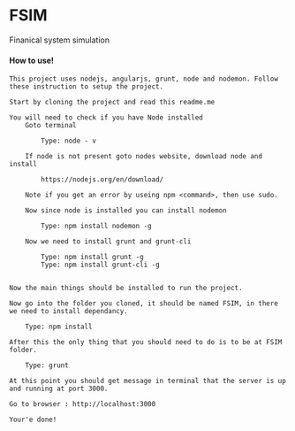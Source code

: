 # FSIM
Finanical system simulation

#### How to use!
	This project uses nodejs, angularjs, grunt, node and nodemon. Follow these instruction to setup the project. 

	Start by cloning the project and read this readme.me

	You will need to check if you have Node installed 
		Goto terminal
		
		 	Type: node - v
		
		If node is not present goto nodes website, download node and install

			https://nodejs.org/en/download/ 
		
		Note if you get an error by useing npm <command>, then use sudo.

		Now since node is installed you can install nodemon
			
			Type: npm install nodemon -g

		Now we need to install grunt and grunt-cli 
			
			Type: npm install grunt -g
			Type: npm install grunt-cli -g


	Now the main things should be installed to run the project. 

	Now go into the folder you cloned, it should be named FSIM, in there we need to install dependancy. 

		Type: npm install

	After this the only thing that you should need to do is to be at FSIM folder.

		Type: grunt

	At this point you should get message in terminal that the server is up and running at port 3000.

	Go to browser : http://localhost:3000

	Your'e done! 

